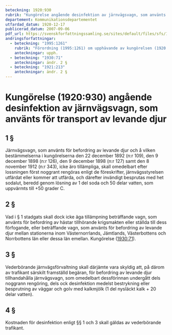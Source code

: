 ```yaml
---
beteckning: 1920:930
rubrik: "Kungörelse angående desinfektion av järnvägsvagn, som använts för transport av levande djur"
departement: Kommunikationsdepartementet
utfardad_datum: 1920-12-17
publicerad_datum: 2007-09-06
pdf_url: https://svenskforfattningssamling.se/sites/default/files/sfs/1920-12/SFS1920-930.pdf
andringsforfattningar:
  - beteckning: "1995:1261"
    rubrik: "Förordning (1995:1261) om upphävande av kungörelsen (1920:930) angående desinfektion av järnvägsvagn, som använts för transport av levande djur"
    anteckningar: upph.
  - beteckning: "1930:71"
    anteckningar: ändr. 2 §
  - beteckning: "1921:213"
    anteckningar: ändr. 2 §
---
```


# Kungörelse (1920:930) angående desinfektion av järnvägsvagn, som använts för transport av levande djur

## 1 §

Järnvägsvagn, som använts för befordring av levande djur och å vilken bestämmelserna i kungörelserna den 22 december 1892 (n:r 109), den 9 december 1898 (n:r 126), den 9 december 1898 (n:r 127) samt den 8 november 1912 (n:r 343), icke äro tillämpliga, skall omedelbart efter lossningen först noggrant rengöras enligt de föreskrifter, järnvägsstyrelsen utfärdat eller kommer att utfärda, och därefter invändigt besprutas med het sodalut, beredd genom lösning av 1 del soda och 50 delar vatten, som uppvärmts till +50 grader C.

## 2 §

Vad i § 1 stadgats skall dock icke äga tillämpning beträffande vagn, som använts för befordring av hästar tillhörande krigsmakten eller ställda till dess förfogande, eller beträffande vagn, som använts för befordring av levande djur mellan stationerna inom Västernorrlands, Jämtlands, Västerbottens och Norrbottens län eller dessa län emellan. Kungörelse ([1930:71](https://selex.se/eli/sfs/1930/71)).

## 3 §

Vederbörande järnvägsförvaltning skall därjämte vara skyldig att, på därom av trafikant särskilt framställd begäran, för befordring av levande djur tillhandahålla järnvägsvagn, som omedelbart dessförinnan undergått dels noggrann rengöring, dels ock desinfektion medelst bestrykning eller besprutning av väggar och golv med kalkmjölk (1 del nysläckt kalk + 20 delar vatten).

## 4 §

Kostnaden för desinfektion enligt §§ 1 och 3 skall gäldas av vederbörande trafikant.